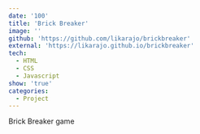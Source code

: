 ```yaml
---
date: '100'
title: 'Brick Breaker'
image: ''
github: 'https://github.com/likarajo/brickbreaker'
external: 'https://likarajo.github.io/brickbreaker'
tech:
  - HTML
  - CSS
  - Javascript
show: 'true'
categories:
  - Project
---
```


Brick Breaker game